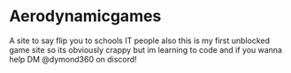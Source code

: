 # Aerodynamicgames
A site to say flip you to schools IT people
also this is my first unblocked game site so its obviously crappy but im learning to code and if you wanna help DM @dymond360 on discord!
